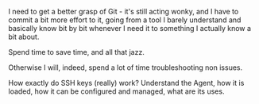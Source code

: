 I need to get a better grasp of Git - it's still acting wonky, and I have to commit a bit more effort to it,
going from a tool I barely understand and basically know bit by bit whenever I need it to something I 
actually know a bit about.

Spend time to save time, and all that jazz.

Otherwise I will, indeed, spend a lot of time troubleshooting non issues.

How exactly do SSH keys (really) work?
Understand the Agent, how it is loaded, how it can be configured and managed, what are its uses.
